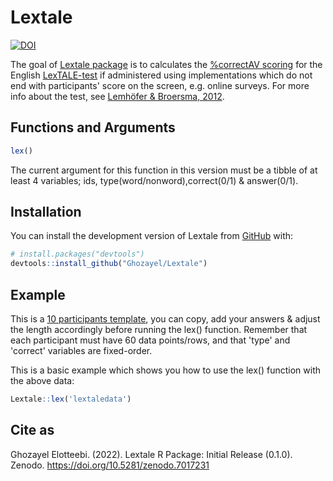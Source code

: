 
# Lextale

<!-- badges: start -->
[![DOI](https://zenodo.org/badge/525854071.svg)](https://zenodo.org/badge/latestdoi/525854071)
<!-- badges: end -->

The goal of [Lextale package](https://ghozayel.github.io/Lextale/) is to calculates the [%correctAV scoring](https://www.lextale.com/scoring.html) for the English [LexTALE-test](www.lextale.com) if administered using implementations which do not end with participants' score on the screen, e.g. online surveys. For more info about the test, see [Lemhöfer & Broersma, 2012](https://www.lextale.com/pdf/Lemhofer_Broersma_2012.pdf).

## Functions and Arguments

``` r
lex()
```
The current argument for this function in this version must be a tibble of at least 4 variables; ids, type(word/nonword),correct(0/1) & answer(0/1). 

## Installation

You can install the development version of Lextale from [GitHub](https://github.com/) with:

``` r
# install.packages("devtools")
devtools::install_github("Ghozayel/Lextale")
```

## Example

This is a [10 participants template](https://github.com/Ghozayel/Lextale/blob/045f9f80d96fad6c20d4912dfe95118ec9995a9a/data-raw/lextaledata.csv), you can copy, add your answers & adjust the length accordingly before running the lex() function. Remember that each participant must have 60 data points/rows, and that 'type' and 'correct' variables are fixed-order. 

This is a basic example which shows you how to use the lex() function with the above data:

``` r
Lextale::lex('lextaledata')
```
## Cite as

Ghozayel Elotteebi. (2022). Lextale R Package: Initial Release (0.1.0). Zenodo. https://doi.org/10.5281/zenodo.7017231
